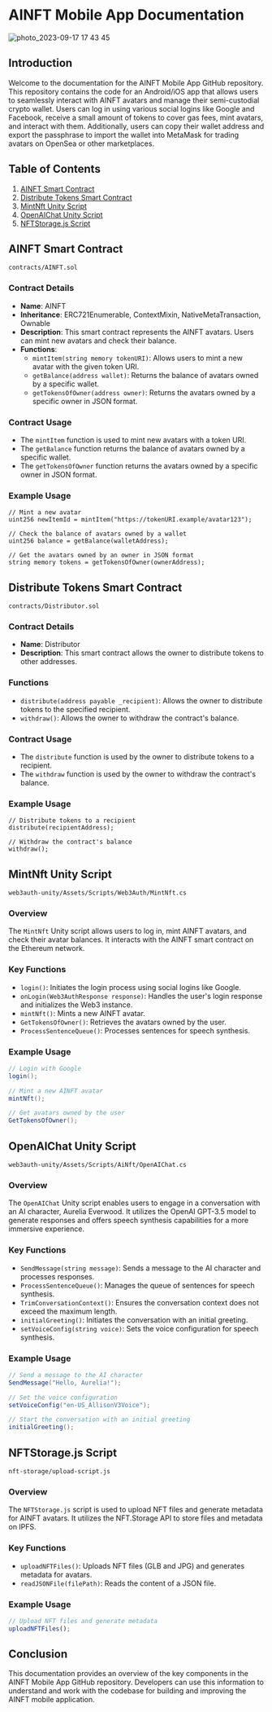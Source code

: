 # AINFT Mobile App Documentation

![photo_2023-09-17 17 43 45](https://github.com/andreykobal/bitcoin-web3auth-ainft/assets/19206978/75c28444-bae8-45f9-813c-01551ce15d99)


## Introduction

Welcome to the documentation for the AINFT Mobile App GitHub repository. This repository contains the code for an Android/iOS app that allows users to seamlessly interact with AINFT avatars and manage their semi-custodial crypto wallet. Users can log in using various social logins like Google and Facebook, receive a small amount of tokens to cover gas fees, mint avatars, and interact with them. Additionally, users can copy their wallet address and export the passphrase to import the wallet into MetaMask for trading avatars on OpenSea or other marketplaces.

## Table of Contents

1. [AINFT Smart Contract](#smart-contract)
2. [Distribute Tokens Smart Contract](#distribute-tokens-smart-contract)
3. [MintNft Unity Script](#mintnft-unity-script)
4. [OpenAIChat Unity Script](#openaichat-unity-script)
5. [NFTStorage.js Script](#nftstoragejs-script)

## AINFT Smart Contract

`contracts/AINFT.sol`

### Contract Details

- **Name**: AINFT
- **Inheritance**: ERC721Enumerable, ContextMixin, NativeMetaTransaction, Ownable
- **Description**: This smart contract represents the AINFT avatars. Users can mint new avatars and check their balance.
- **Functions**:
  - `mintItem(string memory tokenURI)`: Allows users to mint a new avatar with the given token URI.
  - `getBalance(address wallet)`: Returns the balance of avatars owned by a specific wallet.
  - `getTokensOfOwner(address owner)`: Returns the avatars owned by a specific owner in JSON format.

### Contract Usage

- The `mintItem` function is used to mint new avatars with a token URI.
- The `getBalance` function returns the balance of avatars owned by a specific wallet.
- The `getTokensOfOwner` function returns the avatars owned by a specific owner in JSON format.

### Example Usage

```solidity
// Mint a new avatar
uint256 newItemId = mintItem("https://tokenURI.example/avatar123");

// Check the balance of avatars owned by a wallet
uint256 balance = getBalance(walletAddress);

// Get the avatars owned by an owner in JSON format
string memory tokens = getTokensOfOwner(ownerAddress);
```

## Distribute Tokens Smart Contract

`contracts/Distributor.sol`

### Contract Details

- **Name**: Distributor
- **Description**: This smart contract allows the owner to distribute tokens to other addresses.

### Functions

- `distribute(address payable _recipient)`: Allows the owner to distribute tokens to the specified recipient.
- `withdraw()`: Allows the owner to withdraw the contract's balance.

### Contract Usage

- The `distribute` function is used by the owner to distribute tokens to a recipient.
- The `withdraw` function is used by the owner to withdraw the contract's balance.

### Example Usage

```solidity
// Distribute tokens to a recipient
distribute(recipientAddress);

// Withdraw the contract's balance
withdraw();
```

## MintNft Unity Script

`web3auth-unity/Assets/Scripts/Web3Auth/MintNft.cs`

### Overview

The `MintNft` Unity script allows users to log in, mint AINFT avatars, and check their avatar balances. It interacts with the AINFT smart contract on the Ethereum network.

### Key Functions

- `login()`: Initiates the login process using social logins like Google.
- `onLogin(Web3AuthResponse response)`: Handles the user's login response and initializes the Web3 instance.
- `mintNft()`: Mints a new AINFT avatar.
- `GetTokensOfOwner()`: Retrieves the avatars owned by the user.
- `ProcessSentenceQueue()`: Processes sentences for speech synthesis.

### Example Usage

```csharp
// Login with Google
login();

// Mint a new AINFT avatar
mintNft();

// Get avatars owned by the user
GetTokensOfOwner();
```

## OpenAIChat Unity Script

`web3auth-unity/Assets/Scripts/AiNft/OpenAIChat.cs`

### Overview

The `OpenAIChat` Unity script enables users to engage in a conversation with an AI character, Aurelia Everwood. It utilizes the OpenAI GPT-3.5 model to generate responses and offers speech synthesis capabilities for a more immersive experience.

### Key Functions

- `SendMessage(string message)`: Sends a message to the AI character and processes responses.
- `ProcessSentenceQueue()`: Manages the queue of sentences for speech synthesis.
- `TrimConversationContext()`: Ensures the conversation context does not exceed the maximum length.
- `initialGreeting()`: Initiates the conversation with an initial greeting.
- `setVoiceConfig(string voice)`: Sets the voice configuration for speech synthesis.

### Example Usage

```csharp
// Send a message to the AI character
SendMessage("Hello, Aurelia!");

// Set the voice configuration
setVoiceConfig("en-US_AllisonV3Voice");

// Start the conversation with an initial greeting
initialGreeting();
```

## NFTStorage.js Script

`nft-storage/upload-script.js`

### Overview

The `NFTStorage.js` script is used to upload NFT files and generate metadata for AINFT avatars. It utilizes the NFT.Storage API to store files and metadata on IPFS.

### Key Functions

- `uploadNFTFiles()`: Uploads NFT files (GLB and JPG) and generates metadata for avatars.
- `readJSONFile(filePath)`: Reads the content of a JSON file.

### Example Usage

```javascript
// Upload NFT files and generate metadata
uploadNFTFiles();
```

## Conclusion

This documentation provides an overview of the key components in the AINFT Mobile App GitHub repository. Developers can use this information to understand and work with the codebase for building and improving the AINFT mobile application.
